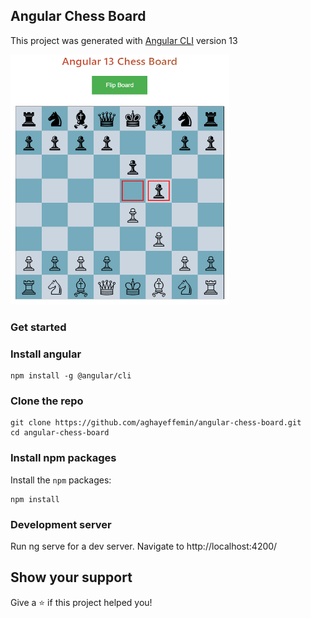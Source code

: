 ## Angular Chess Board

This project was generated with [Angular CLI](https://github.com/angular/angular-cli) version 13

<img src="/chessboard.PNG" width="350" height="400">

### Get started

### Install angular

```shell
npm install -g @angular/cli
```

### Clone the repo

```shell
git clone https://github.com/aghayeffemin/angular-chess-board.git
cd angular-chess-board
```

### Install npm packages

Install the `npm` packages:

```shell
npm install
```

### Development server

Run ng serve for a dev server. Navigate to http://localhost:4200/

## Show your support

Give a ⭐️ if this project helped you!
